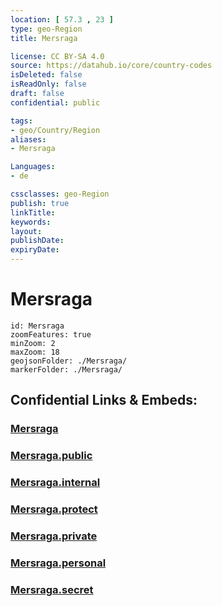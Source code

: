 ```yaml
---
location: [ 57.3 , 23 ] 
type: geo-Region
title: Mersraga

license: CC BY-SA 4.0
source: https://datahub.io/core/country-codes
isDeleted: false
isReadOnly: false
draft: false
confidential: public

tags:
- geo/Country/Region
aliases:
- Mersraga

Languages:
- de

cssclasses: geo-Region
publish: true
linkTitle: 
keywords: 
layout: 
publishDate: 
expiryDate: 
---
```


# Mersraga

```leaflet
id: Mersraga
zoomFeatures: true 
minZoom: 2 
maxZoom: 18
geojsonFolder: ./Mersraga/
markerFolder: ./Mersraga/
```


## Confidential Links & Embeds: 

### [Mersraga](/_Standards/Earth/Continent/Europe/Europe~North/Latvia/Counties/Mersraga.md) 

### [Mersraga.public](/_public/Earth/Continent/Europe/Europe~North/Latvia/Counties/Mersraga.public.md) 

### [Mersraga.internal](/_internal/Earth/Continent/Europe/Europe~North/Latvia/Counties/Mersraga.internal.md) 

### [Mersraga.protect](/_protect/Earth/Continent/Europe/Europe~North/Latvia/Counties/Mersraga.protect.md) 

### [Mersraga.private](/_private/Earth/Continent/Europe/Europe~North/Latvia/Counties/Mersraga.private.md) 

### [Mersraga.personal](/_personal/Earth/Continent/Europe/Europe~North/Latvia/Counties/Mersraga.personal.md) 

### [Mersraga.secret](/_secret/Earth/Continent/Europe/Europe~North/Latvia/Counties/Mersraga.secret.md)

